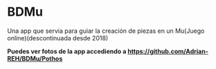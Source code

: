 # BDMu
Una app que servia para guiar la creación de piezas en un Mu(Juego online)(descontinuada desde 2018) 

**Puedes ver fotos de la app accediendo a https://github.com/Adrian-REH/BDMu/Pothos**



